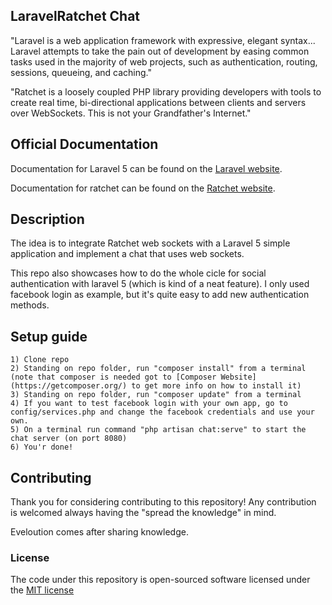## LaravelRatchet Chat

"Laravel is a web application framework with expressive, elegant syntax... Laravel attempts to take the pain out of development by easing common tasks used in the majority of web projects, such as authentication, routing, sessions, queueing, and caching."

"Ratchet is a loosely coupled PHP library providing developers with tools to create real time, bi-directional applications between clients and servers over WebSockets. This is not your Grandfather's Internet."

## Official Documentation

Documentation for Laravel 5 can be found on the [Laravel website](http://laravel.com/docs).

Documentation for ratchet can be found on the [Ratchet website](http://socketo.me/docs/).

## Description

The idea is to integrate Ratchet web sockets with a Laravel 5 simple application and implement a chat that uses web sockets.

This repo also showcases how to do the whole cicle for social authentication with laravel 5 (which is kind of a neat feature). I only used facebook login as example, but it's quite easy to add new authentication methods.

## Setup guide
	
	1) Clone repo
	2) Standing on repo folder, run "composer install" from a terminal (note that composer is needed got to [Composer Website](https://getcomposer.org/) to get more info on how to install it)
	3) Standing on repo folder, run "composer update" from a terminal
	4) If you want to test facebook login with your own app, go to config/services.php and change the facebook credentials and use your own.
	5) On a terminal run command "php artisan chat:serve" to start the chat server (on port 8080)
	6) You'r done!
	
## Contributing

Thank you for considering contributing to this repository! Any contribution is welcomed always having the "spread the knowledge" in mind. 

Eveloution comes after sharing knowledge.

### License

The code under this repository is open-sourced software licensed under the [MIT license](http://opensource.org/licenses/MIT)
